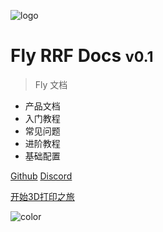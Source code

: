 ![logo](/logo.png)
 
# Fly RRF Docs <small>v0.1</small>
 
> Fly 文档
 
- 产品文档
- 入门教程
- 常见问题
- 进阶教程
- 基础配置

[Github](https://github.com/FLYmaker/rrf-docs)
[Discord](https://discord.gg/qMvp24jWNw)

[开始3D打印之旅](README.md)

![color](#481cf6)
